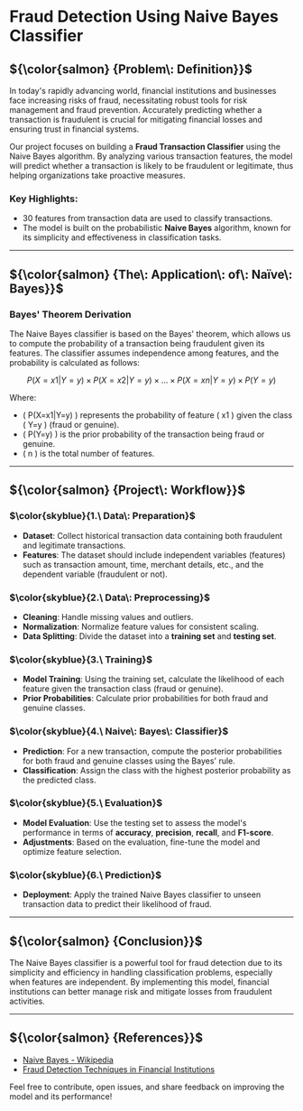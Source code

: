 # Fraud Detection Using Naive Bayes Classifier

## ${\color{salmon} {Problem\: Definition}}$
In today's rapidly advancing world, financial institutions and businesses face increasing risks of fraud, necessitating robust tools for risk management and fraud prevention. Accurately predicting whether a transaction is fraudulent is crucial for mitigating financial losses and ensuring trust in financial systems.

Our project focuses on building a **Fraud Transaction Classifier** using the Naive Bayes algorithm. By analyzing various transaction features, the model will predict whether a transaction is likely to be fraudulent or legitimate, thus helping organizations take proactive measures.

### Key Highlights:
- 30 features from transaction data are used to classify transactions.
- The model is built on the probabilistic **Naive Bayes** algorithm, known for its simplicity and effectiveness in classification tasks.

---

## ${\color{salmon} {The\: Application\: of\: Naïve\: Bayes}}$

### Bayes' Theorem Derivation
The Naive Bayes classifier is based on the Bayes' theorem, which allows us to compute the probability of a transaction being fraudulent given its features. The classifier assumes independence among features, and the probability is calculated as follows:

$$
P(X=x1|Y=y) \times P(X=x2|Y=y) \times ... \times P(X=xn|Y=y) \times P(Y=y)
$$

Where:
- \( P(X=x1|Y=y) \) represents the probability of feature \( x1 \) given the class \( Y=y \) (fraud or genuine).
- \( P(Y=y) \) is the prior probability of the transaction being fraud or genuine.
- \( n \) is the total number of features.

---

## ${\color{salmon} {Project\: Workflow}}$

### $\color{skyblue}{1.\ Data\: Preparation}$
- **Dataset**: Collect historical transaction data containing both fraudulent and legitimate transactions.
- **Features**: The dataset should include independent variables (features) such as transaction amount, time, merchant details, etc., and the dependent variable (fraudulent or not).

### $\color{skyblue}{2.\ Data\: Preprocessing}$
- **Cleaning**: Handle missing values and outliers.
- **Normalization**: Normalize feature values for consistent scaling.
- **Data Splitting**: Divide the dataset into a **training set** and **testing set**.

### $\color{skyblue}{3.\ Training}$
- **Model Training**: Using the training set, calculate the likelihood of each feature given the transaction class (fraud or genuine).
- **Prior Probabilities**: Calculate prior probabilities for both fraud and genuine classes.

### $\color{skyblue}{4.\ Naive\: Bayes\: Classifier}$
- **Prediction**: For a new transaction, compute the posterior probabilities for both fraud and genuine classes using the Bayes' rule.
- **Classification**: Assign the class with the highest posterior probability as the predicted class.

### $\color{skyblue}{5.\ Evaluation}$
- **Model Evaluation**: Use the testing set to assess the model's performance in terms of **accuracy**, **precision**, **recall**, and **F1-score**.
- **Adjustments**: Based on the evaluation, fine-tune the model and optimize feature selection.

### $\color{skyblue}{6.\ Prediction}$
- **Deployment**: Apply the trained Naive Bayes classifier to unseen transaction data to predict their likelihood of fraud.

---

## ${\color{salmon} {Conclusion}}$
The Naive Bayes classifier is a powerful tool for fraud detection due to its simplicity and efficiency in handling classification problems, especially when features are independent. By implementing this model, financial institutions can better manage risk and mitigate losses from fraudulent activities.

---

## ${\color{salmon} {References}}$
- [Naive Bayes - Wikipedia](https://en.wikipedia.org/wiki/Naive_Bayes_classifier)
- [Fraud Detection Techniques in Financial Institutions](https://example.com/fraud_detection) 

Feel free to contribute, open issues, and share feedback on improving the model and its performance!